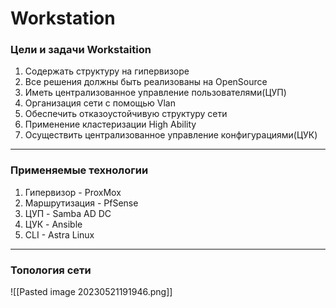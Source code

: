 # Workstation
### Цели и задачи Workstaition

1. Содержать структуру на гипервизоре
2. Все решения должны быть реализованы на OpenSource
3. Иметь централизованное управление пользователями(ЦУП)
4. Организация сети с помощью Vlan
5. Обеспечить отказоустойчивую структуру сети
6. Применение кластеризации High Ability
7. Осуществить централизованное управление конфигурациями(ЦУК)

***
### Применяемые технологии

1. Гипервизор - ProxMox
2. Маршрутизация - PfSense
3. ЦУП - Samba AD DC
4. ЦУК - Ansible
5. CLI - Astra Linux

***
### Топология сети
![[Pasted image 20230521191946.png]]